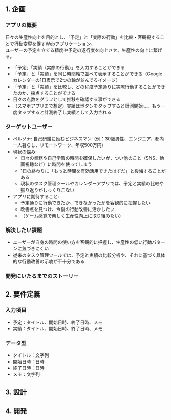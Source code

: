 ## 1. 企画

### アプリの概要
日々の生産性向上を目的とし、「予定」と「実際の行動」を比較・客観視することで行動変容を促すWebアプリケーション。  
ユーザーの予定を立てる精度や予定の遂行度を向上させ、生産性の向上に繋げる。  
- 「予定」「実績（実際の行動）」を入力することができる
- 「予定」と「実績」を同じ時間軸で並べて表示することができる（Googleカレンダーの1日表示で2つの軸が並んでるイメージ）
- 「予定」と「実績」を比較し、どの程度予定通りに実際行動することができたのか、採点することができる
- 日々の点数をグラフとして推移を確認する事ができる
- （スマホアプリまで想定）実績はボタンをタップすると計測開始し、もう一度タップすると計測終了し実績として入力される

### ターゲットユーザー
-  ペルソナ: 自己研鑽に励むビジネスマン（例：30歳男性、エンジニア、都内一人暮らし、リモートワーク、年収500万円）
- 現状の悩み:
    - 日々の業務や自己学習の時間を確保したいが、つい他のこと（SNS、動画視聴など）に時間を使ってしまう
    - 1日の終わりに「もっと時間を有効活用できたはずだ」と後悔することがある
    - 現状のタスク管理ツールやカレンダーアプリでは、予定と実績の比較や振り返りがしっくりこない
- アプリに期待すること:
    - 予定通りに行動できたか、できなかったかを客観的に把握したい
    - 改善点を見つけ、今後の行動改善に活かしたい
    - （ゲーム感覚で楽しく生産性向上に取り組みたい）

### 解決したい課題
- ユーザーが自身の時間の使い方を客観的に把握し、生産性の低い行動パターンに気づきにくい
- 従来のタスク管理ツールでは、予定と実績の比較分析や、それに基づく具体的な行動改善の示唆が不十分である

### 開発にいたるまでのストーリー



## 2. 要件定義

### 入力項目
- 予定：タイトル、開始日時、終了日時、メモ
- 実績：タイトル、開始日時、終了日時、メモ

### データ型
- タイトル：文字列
- 開始日時：日時
- 終了日時：日時
- メモ：文字列



## 3. 設計



## 4. 開発
